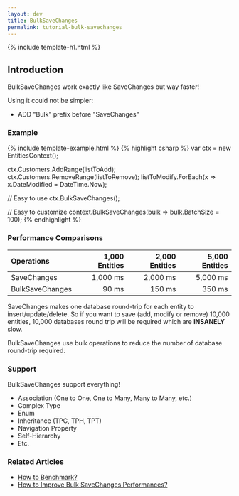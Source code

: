 ```yaml
---
layout: dev
title: BulkSaveChanges
permalink: tutorial-bulk-savechanges
---
```


{% include template-h1.html %}

## Introduction

BulkSaveChanges work exactly like SaveChanges but way faster!

Using it could not be simpler:
 - ADD "Bulk" prefix before "SaveChanges"

### Example
{% include template-example.html %} 
{% highlight csharp %}
var ctx = new EntitiesContext();

ctx.Customers.AddRange(listToAdd);
ctx.Customers.RemoveRange(listToRemove);
listToModify.ForEach(x => x.DateModified = DateTime.Now);

// Easy to use
ctx.BulkSaveChanges();

// Easy to customize
context.BulkSaveChanges(bulk => bulk.BatchSize = 100);
{% endhighlight %}

### Performance Comparisons

| Operations      | 1,000 Entities | 2,000 Entities | 5,000 Entities |
| :-------------- | -------------: | -------------: | -------------: |
| SaveChanges     | 1,000 ms       | 2,000 ms       | 5,000 ms       |
| BulkSaveChanges | 90 ms          | 150 ms         | 350 ms         |


SaveChanges makes one database round-trip for each entity to insert/update/delete. So if you want to save (add, modify or remove) 10,000 entities, 10,000 databases round trip will be required which are **INSANELY** slow.

BulkSaveChanges use bulk operations to reduce the number of database round-trip required.

### Support

BulkSaveChanges support everything!

- Association (One to One, One to Many, Many to Many, etc.)
- Complex Type
- Enum
- Inheritance (TPC, TPH, TPT)
- Navigation Property
- Self-Hierarchy
- Etc.

### Related Articles

- [How to Benchmark?](benchmark)
- [How to Improve Bulk SaveChanges Performances?](improve-bulk-savechanges)
